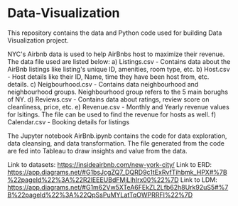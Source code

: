 # Data-Visualization
This repository contains the data and Python code used for building Data Visualization project.

NYC's Airbnb data is used to help AirBnbs host to maximize their revenue. The data file used are listed below:
a) Listings.csv - Contains data about the AirBnb listings like listing's unique ID, amenities, room type, etc.
b) Host.csv - Host details like their ID, Name, time they have been host from, etc. details.
c) Neigbourhood.csv - Contains data neighbourhood and neighbourhood groups. Neighbourhood group refers to the 5 main borughs of NY.
d) Reviews.csv - Contains data about ratings, review score on cleanliness, price, etc.
e) Revenue.csv - Monthly and Yearly revenue values for lsitings. The file can be used to find the revenue for hosts as well.
f) Calendar.csv - Booking details for listings

The Jupyter notebook AirBnb.ipynb contains the code for data exploration, data cleansing, and data transformation. The file generated from the code are fed into Tableau to draw insights and value from the data.

Link to datasets: https://insideairbnb.com/new-york-city/
Link to ERD: https://app.diagrams.net/#G1bsJcgZQ7_DQRD9c1tExRvfTihbmk_HPX#%7B%22pageId%22%3A%22R2lEEEUBdFMjLlhIrx00%22%7D
Link to LDM: https://app.diagrams.net/#G1m62Vw5XTeA6FEkZL2Lfb62h8Urk92uS5#%7B%22pageId%22%3A%22QpSsPuMYLatTqOWPRRFI%22%7D
